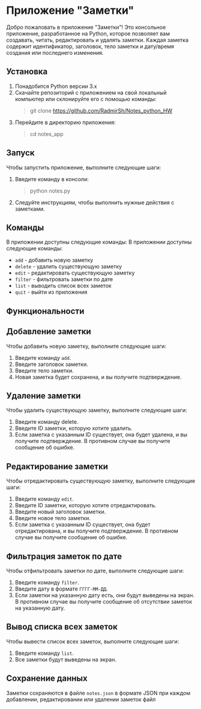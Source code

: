 # Приложение "Заметки"
Добро пожаловать в приложение "Заметки"! Это консольное приложение, разработанное на Python, которое позволяет вам создавать, читать, редактировать и удалять заметки. Каждая заметка содержит идентификатор, заголовок, тело заметки и дату/время создания или последнего изменения.
## Установка
1. Понадобится Python версии 3.x
2. Скачайте репозиторий с приложением на свой локальный компьютер или склонируйте его с помощью команды:
    > git clone https://github.com/RadmirSh/Notes_python_HW
3. Перейдите в директорию приложения:
    > cd notes_app
## Запуск 
Чтобы запустить приложение, выполните следующие шаги:
1. Введите команду в консоли:
    > python notes.py
2. Следуйте инструкциям, чтобы выполнить нужные действия с заметками.
## Команды
В приложении доступны следующие команды:
В приложении доступны следующие команды:

* `add` - добавить новую заметку
* `delete` - удалить существующую заметку
* `edit` - редактировать существующую заметку
* `filter` - фильтровать заметки по дате
* `list` - выводить список всех заметок
* `quit` - выйти из приложения
## Функциональности
## Добавление заметки
Чтобы добавить новую заметку, выполните следующие шаги:

1. Введите команду `add`.
2. Введите заголовок заметки.
3. Введите тело заметки.
4. Новая заметка будет сохранена, и вы получите подтверждение.
## Удаление заметки
Чтобы удалить существующую заметку, выполните следующие шаги:

1. Введите команду delete.
2. Введите ID заметки, которую хотите удалить.
3. Если заметка с указанным ID существует, она будет удалена, и вы получите подтверждение. В противном случае вы получите сообщение об ошибке.
## Редактирование заметки
Чтобы отредактировать существующую заметку, выполните следующие шаги:

1. Введите команду `edit`.
2. Введите ID заметки, которую хотите отредактировать.
3. Введите новый заголовок заметки.
4. Введите новое тело заметки.
5. Если заметка с указанным ID существует, она будет отредактирована, и вы получите подтверждение. В противном случае вы получите сообщение об ошибке.
## Фильтрация заметок по дате
Чтобы отфильтровать заметки по дате, выполните следующие шаги:

1. Введите команду `filter`.
2. Введите дату в формате `ГГГГ-ММ-ДД`.
3. Если заметки на указанную дату есть, они будут выведены на экран. В противном случае вы получите сообщение об отсутствии заметок на указанную дату.
## Вывод списка всех заметок
Чтобы вывести список всех заметок, выполните следующие шаги:

1. Введите команду `list`.
2. Все заметки будут выведены на экран.
## Сохранение данных
Заметки сохраняются в файле `notes.json` в формате JSON при каждом добавлении, редактировании или удалении заметок файл

